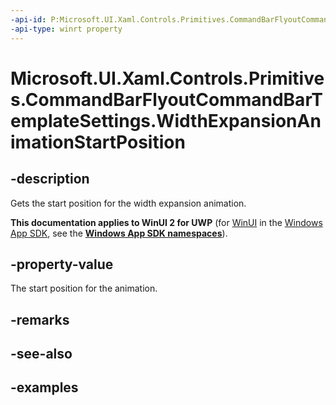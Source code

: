 ```yaml
---
-api-id: P:Microsoft.UI.Xaml.Controls.Primitives.CommandBarFlyoutCommandBarTemplateSettings.WidthExpansionAnimationStartPosition
-api-type: winrt property
---
```

<!-- Property syntax.
public double WidthExpansionAnimationStartPosition { get; }
-->

# Microsoft.UI.Xaml.Controls.Primitives.CommandBarFlyoutCommandBarTemplateSettings.WidthExpansionAnimationStartPosition


## -description

Gets the start position for the width expansion animation.


**This documentation applies to WinUI 2 for UWP** (for [WinUI](/windows/apps/winui/winui3/) in the [Windows App SDK](/windows/apps/windows-app-sdk/), see the **[Windows App SDK namespaces](/windows/windows-app-sdk/api/winrt/)**).

## -property-value

The start position for the animation.


## -remarks


## -see-also


## -examples


